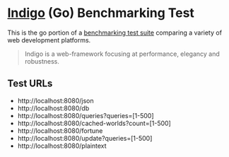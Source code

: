 # [Indigo](https://github.com/indigo-web/indigo) (Go) Benchmarking Test

This is the go portion of a [benchmarking test suite](https://www.techempower.com/benchmarks/) comparing a variety of web development platforms.

> Indigo is a web-framework focusing at performance, elegancy and robustness.

## Test URLs
* http://localhost:8080/json
* http://localhost:8080/db
* http://localhost:8080/queries?queries=[1-500]
* http://localhost:8080/cached-worlds?count=[1-500]
* http://localhost:8080/fortune
* http://localhost:8080/update?queries=[1-500]
* http://localhost:8080/plaintext
